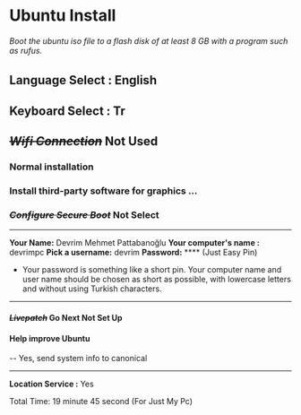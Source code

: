 # Ubuntu Install

###### Boot the ubuntu iso file to a flash disk of at least 8 GB with a program such as rufus.
## Language Select : English 
## Keyboard Select : Tr
##  *~~Wifi Connection~~* Not Used
### Normal installation
### Install third-party software for graphics ...
### ~~*Configure Secure Boot*~~ **Not Select**
---
**Your Name:** Devrim Mehmet Pattabanoğlu
**Your computer's name :** devrimpc
**Pick a username:** devrim
**Password:**  **** (Just Easy Pin)
* Your password is something like a short pin. Your computer name and user name should be chosen as short as possible, with lowercase letters and without using Turkish characters.
---
#### *~~Livepatch~~* Go Next Not Set Up
#### Help improve Ubuntu 
-- Yes, send system info to canonical

---
**Location Service :** Yes

Total Time: 19 minute 45 second (For Just My Pc)
